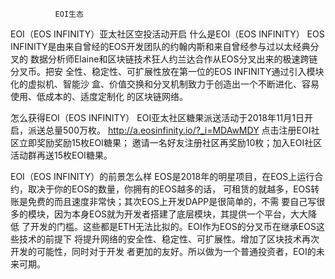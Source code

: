               EOI生态

EOI（EOS INFINITY）亚太社区空投活动开启
什么是EOI（EOS INFINITY）
EOS INFINITY是由来自曾经的EOS开发团队的约翰内斯和来自曾经参与过以太经典分叉的
数据分析师Elaine和区块链技术狂人约兰达合作从EOS分叉出来的极速跨链分叉币。把安
全性、稳定性、可扩展性放在第一位的EOS INFINITY通过引入模块化的虚拟机、智能沙
盒、价值交换和分叉机制致力于创造出一个不断进化、容易使用、低成本的、适度定制化
的区块链网络。

怎么获得EOI（EOS INFINITY）
EOI亚太社区糖果派送活动于2018年11月1日开启，派送总量500万枚。
http://a.eosinfinity.io/?_i=MDAwMDY 点击注册EOI社区立即奖励奖励15枚EOI糖果；
邀请一名好友注册社区再奖励10枚；加入EOI社区活动群再送15枚EOI糖果。

EOI（EOS INFINITY）的前景怎么样
EOS是2018年的明星项目，在EOS上运行合约，取决于你的EOS的数量，你拥有的EOS越多的话，
可租赁的就越多，EOS转账是免费的而且速度非常快；其次EOS上开发DAPP是很简单的，不需
要自己写很多的模块，因为本身EOS就为开发者搭建了底层模块，其提供一个平台，大大降低
了开发的门槛。这些都是ETH无法比拟的。EOI作为EOS的分叉币在继承EOS这些技术的前提下
将提升网络的安全性、稳定性、可扩展性。增加了区块技术再次开发的可能性，同时对于开发
者更加的友好。所以做为一个普通投资者，EOI的未来可期。
